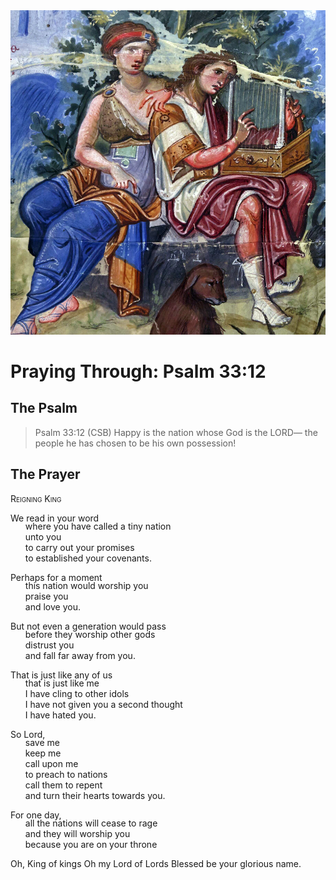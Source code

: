 <img class="intro-right" src="../images/art-paris-psalter.jpg">

<style>
  li {list-style-type: none;}
  p + ul {
    margin-top: -18px;
}
</style>

# Praying Through: Psalm 33:12

## The Psalm

>Psalm 33:12 (CSB)   Happy is the nation whose God is the LORD— the people he has chosen to be his own possession!

## The Prayer

<div style="font-variant: small-caps;">Reigning King</div>

We read in your word
* where you have called a tiny nation
* unto you
* to carry out your promises
* to established your covenants.

Perhaps for a moment
* this nation would worship you
* praise you
* and love you.

But not even a generation would pass
* before they worship other gods
* distrust you
* and fall far away from you.

That is just like any of us
* that is just like me
* I have cling to other idols
* I have not given you a second thought
* I have hated you.

So Lord,
* save me
* keep me
* call upon me
* to preach to nations
* call them to repent
* and turn their hearts towards you.

For one day,
* all the nations will cease to rage
* and they will worship you
* because you are on your throne

Oh, King of kings
Oh my Lord of Lords
Blessed be your glorious name.
